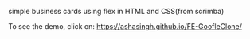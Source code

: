 simple business cards using flex in HTML and CSS(from scrimba)

To see the demo, click on: https://ashasingh.github.io/FE-GoofleClone/
